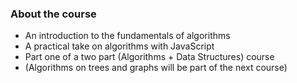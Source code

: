 ### About the course

- An introduction to the fundamentals of algorithms
- A practical take on algorithms with JavaScript
- Part one of a two part (Algorithms + Data Structures) course
- (Algorithms on trees and graphs will be part of the next course)
